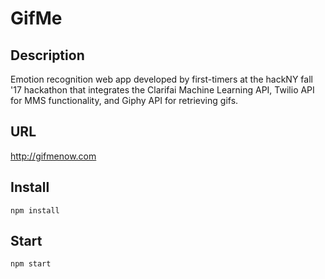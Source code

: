 # GifMe

## Description
Emotion recognition web app developed by first-timers at the hackNY fall '17 hackathon that integrates the Clarifai Machine 
Learning API, Twilio API for MMS functionality, and Giphy API for retrieving gifs.

## URL
<http://gifmenow.com>

## Install
```
npm install
```
## Start
```
npm start
```
